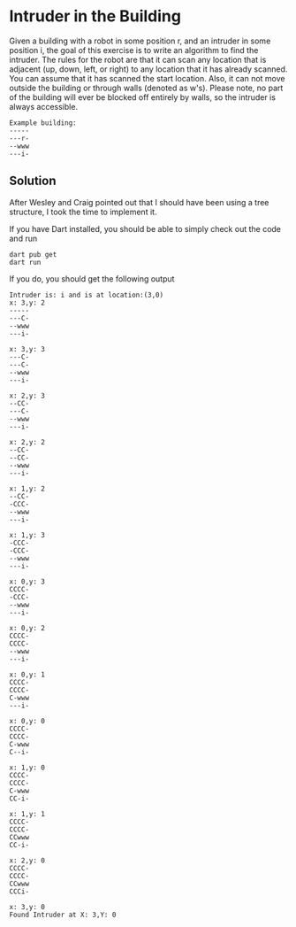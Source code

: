 # Intruder in the Building
 
Given a building with a robot in some position r, and an intruder in some position i, the goal of this exercise is to write an algorithm to find the intruder. 
The rules for the robot are that it can scan any location that is adjacent (up, down, left, or right) to any location that it has already scanned. You can assume that it has scanned the start location. Also, it can not move outside the building or through walls (denoted as w's).
Please note, no part of the building will ever be blocked off entirely by walls, so the intruder is always accessible.
 
 ```
Example building: 
-----
---r-
--www
---i- 
 ```
 ## Solution

 After Wesley and Craig pointed out that I should have been using a tree structure, I took the time to implement it.

 If you have Dart installed, you should be able to simply check out the code and run
 ```
 dart pub get
 dart run
 ```
If you do, you should get the following output
```
Intruder is: i and is at location:(3,0)
x: 3,y: 2
-----
---C-
--www
---i-

x: 3,y: 3
---C-
---C-
--www
---i-

x: 2,y: 3
--CC-
---C-
--www
---i-

x: 2,y: 2
--CC-
--CC-
--www
---i-

x: 1,y: 2
--CC-
-CCC-
--www
---i-

x: 1,y: 3
-CCC-
-CCC-
--www
---i-

x: 0,y: 3
CCCC-
-CCC-
--www
---i-

x: 0,y: 2
CCCC-
CCCC-
--www
---i-

x: 0,y: 1
CCCC-
CCCC-
C-www
---i-

x: 0,y: 0
CCCC-
CCCC-
C-www
C--i-

x: 1,y: 0
CCCC-
CCCC-
C-www
CC-i-

x: 1,y: 1
CCCC-
CCCC-
CCwww
CC-i-

x: 2,y: 0
CCCC-
CCCC-
CCwww
CCCi-

x: 3,y: 0
Found Intruder at X: 3,Y: 0
```

